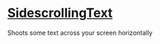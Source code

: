 # [SidescrollingText](https://kennywibowo.github.io/SidescrollingText/)
Shoots some text across your screen horizontally
